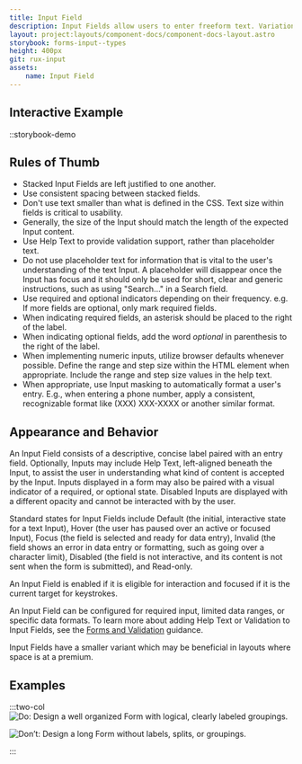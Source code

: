 ```yaml
---
title: Input Field
description: Input Fields allow users to enter freeform text. Variations on this field often provide specific data entry formats such as masked data (e.g. passwords or phone numbers), date and time, and numeric data entry.
layout: project:layouts/component-docs/component-docs-layout.astro
storybook: forms-input--types
height: 400px
git: rux-input
assets:
    name: Input Field
---
```


## Interactive Example

::storybook-demo

<!-- Input Fields allow users to enter freeform text. Variations on this field often provide specific data entry formats such as masked data (e.g. passwords or phone numbers), date and time, and numeric data entry. -->

## Rules of Thumb

- Stacked Input Fields are left justified to one another.
- Use consistent spacing between stacked fields.
- Don't use text smaller than what is defined in the CSS. Text size within fields is critical to usability.
- Generally, the size of the Input should match the length of the expected Input content.
- Use Help Text to provide validation support, rather than placeholder text.
- Do not use placeholder text for information that is vital to the user's understanding of the text Input. A placeholder will disappear once the Input has focus and it should only be used for short, clear and generic instructions, such as using "Search..." in a Search field.
- Use required and optional indicators depending on their frequency. e.g. If more fields are optional, only mark required fields.
- When indicating required fields, an asterisk should be placed to the right of the label.
- When indicating optional fields, add the word _optional_ in parenthesis to the right of the label.
- When implementing numeric inputs, utilize browser defaults whenever possible. Define the range and step size within the HTML element when appropriate. Include the range and step size values in the help text.
- When appropriate, use Input masking to automatically format a user's entry. E.g., when entering a phone number, apply a consistent, recognizable format like (XXX) XXX-XXXX or another similar format.

## Appearance and Behavior

An Input Field consists of a descriptive, concise label paired with an entry field. Optionally, Inputs may include Help Text, left-aligned beneath the Input, to assist the user in understanding what kind of content is accepted by the Input. Inputs displayed in a form may also be paired with a visual indicator of a required, or optional state. Disabled Inputs are displayed with a different opacity and cannot be interacted with by the user.

Standard states for Input Fields include Default (the initial, interactive state for a text Input), Hover (the user has paused over an active or focused Input), Focus (the field is selected and ready for data entry), Invalid (the field shows an error in data entry or formatting, such as going over a character limit), Disabled (the field is not interactive, and its content is not sent when the form is submitted), and Read-only.

An Input Field is enabled if it is eligible for interaction and focused if it is the current target for keystrokes.

An Input Field can be configured for required input, limited data ranges, or specific data formats. To learn more about adding Help Text or Validation to Input Fields, see the [Forms and Validation](/patterns/forms-and-validation) guidance.

Input Fields have a smaller variant which may be beneficial in layouts where space is at a premium.

## Examples

:::two-col
![Do: Design a well organized Form with logical, clearly labeled groupings.](/img/components/input-fields-do-1.png "Do: Design a well organized Form with logical, clearly labeled groupings.")

![Don’t: Design a long Form without labels, splits, or groupings.](/img/components/input-fields-dont-1.png "Don’t: Design a long Form without labels, splits, or groupings.")

:::
